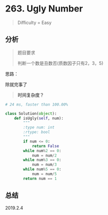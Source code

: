 # 263. Ugly Number
> Difficulty = Easy

## 分析

> 题目要求
> 
> 判断一个数是丑数否(质数因子只有2，3，5)

思路：

除就完事了

> **时间复杂度？**

```python
# 24 ms, faster than 100.00%

class Solution(object):
    def isUgly(self, num):
        """
        :type num: int
        :rtype: bool
        """
        if num <= 0:
            return False
        while num%2 == 0:
            num = num/2
        while num%3 == 0:
            num = num/3
        while num%5 == 0:
            num = num/5
        return num == 1
```

## 总结

2019.2.4